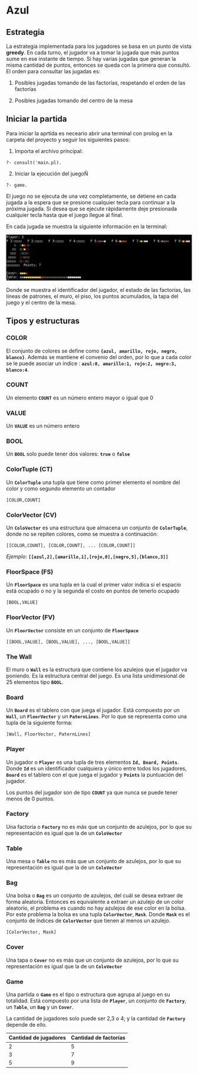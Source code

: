 
# Azul

## Estrategia

La estrategia implementada para los jugadores se basa en un punto de vista **greedy**. En cada turno, el jugador va a tomar la jugada que más puntos sume en ese instante de tiempo. Si hay varias jugadas que generan la misma cantidad de puntos, entonces se queda con la primera que consultó. El orden para consultar las jugadas es:

1. Posibles jugadas tomando de las factorías, respetando el orden de las factorías

2. Posibles jugadas tomando del centro de la mesa

## Iniciar la partida

Para iniciar la aprtida es neceario abrir una terminal con prolog en la carpeta del proyecto y seguir los siguientes pasos:

1. Importa el archivo principal:
```
?- consult('main.pl).
```

2. Iniciar la ejecución del juegoÑ
```
?- game.
```

El juego no se ejecuta de una vez completamente, se detiene en cada jugada a la espera que se presione cualquier tecla para continuar a la próxima jugada. Si desea que se ejecute rápidamente deje presionada cualquier tecla hasta que el juego llegue al final.

En cada jugada se muestra la siguiente información en la terminal:

![](img/info.png)

Donde se muestra el identificador del jugador, el estado de las factorías, las líneas de patrones, el muro, el piso, los puntos acumulados, la tapa del juego y el centro de la mesa.

## Tipos y estructuras

### COLOR

El conjunto de colores se define como **`{azul, amarillo, rojo, negro, blanco}`**. Además se mantiene el convenio del orden, por lo que a cada color se le puede asociar un índice : **`azul:0, amarillo:1, rojo:2, negro:3, blanco:4`**.

### COUNT

Un elemento **`COUNT`** es un número entero mayor o igual que 0

### VALUE

Un **`VALUE`** es un número entero

### BOOL

Un **`BOOL`** solo puede tener dos valores: **`true`** o **`false`**

### ColorTuple (CT)

Un **`ColorTuple`** una tupla que tiene como primer elemento el nombre del color y como segundo elemento un contador

```
[COLOR,COUNT]
```

### ColorVector (CV)

Un **`ColoVector`** es una estructura que almacena un conjunto de **`ColorTuple`**, donde no se repiten colores, como se muestra a continuación:

```
[[COLOR,COUNT], [COLOR,COUNT], ... [COLOR,COUNT]]
```
*Ejemplo*: **`[[azul,2],[amarillo,1],[rojo,0],[negro,5],[blanco,3]]`**

### FloorSpace (FS)

Un **`FloorSpace`** es una tupla en la cual el primer valor indica si el espacio está ocupado o no y la segunda el costo en puntos de tenerlo ocupado

```
[BOOL,VALUE]
```

### FloorVector (FV)

Un **`FloorVector`** consiste en un conjunto de **`FloorSpace`**

```
[[BOOL,VALUE], [BOOL,VALUE], ..., [BOOL,VALUE]]
```

### The Wall

El muro o **`Wall`** es la estructura que contiene los azulejos que el jugador va poniendo. Es la estructura central del juego. Es una lista unidimesional de 25 elementos tipo **`BOOL`**.

### Board

Un **`Board`** es el tablero con que juega el jugador. Está compuesto por un **`Wall`**, un **`FloorVector`** y un **`PaternLines`**. Por lo que se representa como una tupla de la siguiente forma:

```
[Wall, FloorVector, PaternLines]
```

### Player

Un jugador o **`Player`** es una tupla de tres elementos **`Id, Board, Points`**. Donde **`Id`** es un identificador cualquiera y único entre todos los jugadores, **`Board`** es el tablero con el que juega el jugador y **`Points`** la puntuación del jugador.

Los puntos del jugador son de tipo **`COUNT`** ya que nunca se puede tener menos de 0 puntos.

### Factory

Una factoría o **`Factory`** no es más que un conjunto de azulejos, por lo que su representación es igual que la de un **`ColoVector`**

### Table

Una mesa o **`Table`** no es más que un conjunto de azulejos, por lo que su representación es igual que la de un **`ColoVector`**

### Bag

Una bolsa o **`Bag`** es un conjunto de azulejos, del cuál se desea extraer de forma aleatoria. Entonces es equivalente a extraer un azulejo de un color aleatorio, el problema es cuando no hay azulejos de ese color en la bolsa. Por este problema la bolsa es una tupla **`ColorVector`**, **`Mask`**. Donde **`Mask`** es el conjunto de índices de **`ColorVector`** que tienen al menos un azulejo.

```
[ColorVector, Mask]
```

### Cover

Una tapa o **`Cover`** no es más que un conjunto de azulejos, por lo que su representación es igual que la de un **`ColoVector`**

### Game

Una partida o **`Game`** es el tipo o estructura que agrupa al juego en su totalidad. Está compuesto por una lista de **`Player`**, un conjunto de **`Factory`**, un **`Table`**, un **`Bag`** y un **`Cover`**.

La cantidad de jugadores solo puede ser 2,3 o 4; y la cantidad de **`Factory`** depende de ello.

| Cantidad de jugadores | Cantidad de factorías |
| ---                   | ---                   |
| 2                     | 5                     |
| 3                     | 7                     |
| 5                     | 9                     |